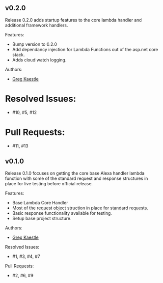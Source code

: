 ## v0.2.0  

Release 0.2.0 adds startup features to the core lambda handler and additional framework handlers.

Features:  
* Bump version to 0.2.0  
* Add dependancy injection for Lambda Functions out of the asp.net core stack. 
* Adds cloud watch logging.

Authors: 
* [Greg Kaestle](mailto:flagscript@gmail.com)  

# Resolved Issues:    
* #10, #5, #12  

# Pull Requests:  
* #11, #13  

## v0.1.0

Release 0.1.0 focuses on getting the core base Alexa handler lambda function with some
of the standard request and response structures in place for live testing before official
release. 

Features:  
* Base Lambda Core Handler
* Most of the request object struction in place for standard requests.
* Basic response functionality available for testing.
* Setup base project structure.

Authors:
* [Greg Kaestle](mailto:flagscript@gmail.com)

Resolved Issues:  
* #1, #3, #4, #7

Pull Requests:  
* #2, #6, #9  
